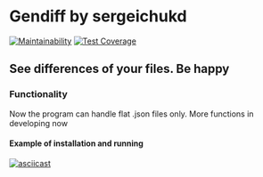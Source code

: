 # Gendiff by sergeichukd

[![Maintainability](https://api.codeclimate.com/v1/badges/4f1fc6fb1f8b13fdd8d6/maintainability)](https://codeclimate.com/github/sergeichukd/python-project-lvl2/maintainability)
[![Test Coverage](https://api.codeclimate.com/v1/badges/4f1fc6fb1f8b13fdd8d6/test_coverage)](https://codeclimate.com/github/sergeichukd/python-project-lvl2/test_coverage)

## See differences of your files. Be happy

### Functionality
Now the program can handle flat .json files only. More functions in developing now

#### Example of installation and running
[![asciicast](https://asciinema.org/a/ehjtFMfZGhQxK7fPJtu0VwTPj.svg)](https://asciinema.org/a/ehjtFMfZGhQxK7fPJtu0VwTPj)